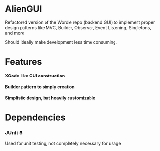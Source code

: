 # AlienGUI

Refactored version of the Wordle repo (backend GUI) to implement proper design patterns like MVC, Builder, Observer, Event Listening, Singletons, and more

Should ideally make development less time consuming.

# Features
#### XCode-like GUI construction
#### Builder pattern to simply creation
#### Simplistic design, but heavily customizable


# Dependencies
### JUnit 5
 Used for unit testing, not completely necessary for usage
